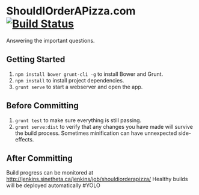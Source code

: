 # ShouldIOrderAPizza.com [![Build Status](http://sinetheta-jenkins.bitnamiapp.com/jenkins/buildStatus/icon?job=shouldiorderapizza)](http://sinetheta-jenkins.bitnamiapp.com/jenkins/job/shouldiorderapizza/)

Answering the important questions.

## Getting Started

1. `npm install bower grunt-cli -g` to install Bower and Grunt.
2. `npm install` to install project dependencies.
3. `grunt serve` to start a webserver and open the app.

## Before Committing

1. `grunt test` to make sure everything is still passing.
2. `grunt serve:dist` to verify that any changes you have made will survive the
build process. Sometimes minification can have unnexpected side-effects.

## After Committing

Build progress can be monitored at http://jenkins.sinetheta.ca/jenkins/job/shouldiorderapizza/
Healthy builds will be deployed automatically #YOLO
